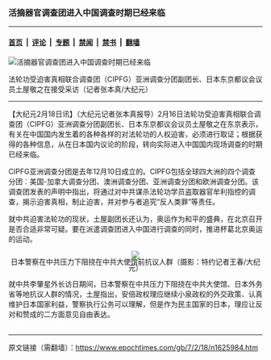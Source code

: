 ### 活摘器官调查团进入中国调查时期已经来临

---

#### [首页](../../../..?n1625984) &nbsp;|&nbsp; [评论](../../../../../epoch-comment?n1625984) &nbsp;|&nbsp; [专题](../../../../../epoch-special?n1625984) &nbsp;|&nbsp; [禁闻](../../../../../epoch-news?n1625984) &nbsp;|&nbsp; [禁书](../../../../../books?n1625984) &nbsp;|&nbsp; [翻墙](https://github.com/gfw-breaker/nogfw/blob/master/README.md?n1625984)


<div><img alt="活摘器官调查团进入中国调查时期已经来临" class="attachment-djy_600_400 size-djy_600_400 wp-post-image" src="https://i.epochtimes.com/assets/uploads/2007/02/702181020161695-600x400.jpg"/>
<div class="caption">
 <p>
  法轮功受迫害真相联合调查团（CIPFG）亚洲调查分团副团长、日本东京都议会议员土屋敬之在接受采访（记者张本真/大纪元）
 </p>
</div></div><hr/><div class="post_content" id="artbody" itemprop="articleBody">
 <!-- article content begin -->
 <p>
  【大纪元2月18日讯】（大纪元记者张本真报导）2月16日法轮功受迫害真相联合调查团（CIPFG）亚洲调查分团副团长、日本东京都议会议员土屋敬之在东京表示，有关在中国国内发生着的各种各样的对法轮功的人权迫害，必须进行取证；根据获得的各种信息，从在日本国内议论的阶段，转向实际进入中国国内现场调查的时期已经来临。
 </p>
 <p>
  CIPFG亚洲调查分团是去年12月10日成立的。CIPFG包括全球四大洲的四个调查分团︰美国-加拿大调查分团、澳洲调查分团、亚洲调查分团和欧洲调查分团。该调查团发表的声明中指出，将通过对中共谋杀法轮功学员盗取器官牟利指控的调查，揭示迫害真相，制止迫害，并对参与者追究“反人类罪”等责任。
 </p>
 <p>
  就中共迫害法轮功的现状，土屋副团长还认为，奥运作为和平的盛典，在北京召开是否合适非常可疑。要在派遣调查团进入中国进行调查的同时，推进杯葛北京奥运的运动。
 </p>
 <p>
  <div style="line-height:90%;text-align:center">
   <ok href="/i6/702181020101695.jpg">
    <img src="/i6/702181020101695--ss.jpg"/>
   </ok>
   <br/>
   <span class="bn12">
    日本警察在中共压力下阻挠在中共大使馆前抗议人群（摄影：特约记者王春/大纪元）
   </span>
  </div>
  <p>
   就中共李肇星外长访日期间，日本警察在中共压力下阻挠在中共大使馆、日本外务省等地抗议人群的情况，土屋指出，安倍政权理应继续小泉政权的外交政策、认真维护日本国家利益，警察执行公务可以理解，但是作为民主国家的日本，理应让反对和赞成的二方面意见自由表达。
   <br/>
   <font color="#ffffff">
    (http://www.dajiyuan.com)
   </font>
  </p>
  <!-- article content end -->
  <div id="below_article_ad">
  </div>
 </p>
</div>


---

原文链接（需翻墙）：https://www.epochtimes.com/gb/7/2/18/n1625984.htm